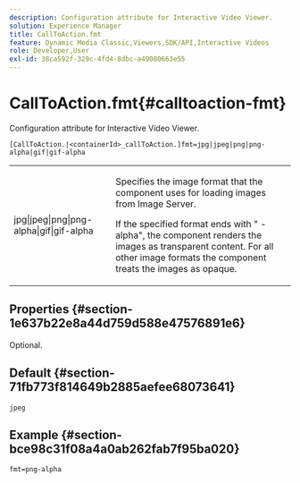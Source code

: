 ```yaml
---
description: Configuration attribute for Interactive Video Viewer.
solution: Experience Manager
title: CallToAction.fmt
feature: Dynamic Media Classic,Viewers,SDK/API,Interactive Videos
role: Developer,User
exl-id: 38ca592f-329c-4fd4-8dbc-a49000663e55
---
```

# CallToAction.fmt{#calltoaction-fmt}

Configuration attribute for Interactive Video Viewer.

 `[CallToAction.|<containerId>_callToAction.]fmt=jpg|jpeg|png|png-alpha|gif|gif-alpha`

<table id="table_441553CD34C94A58A9D7CBF772DEDDB6"> 
 <tbody> 
  <tr> 
   <td colname="col1"> <p> <span class="codeph"> jpg|jpeg|png|png-alpha|gif|gif-alpha</span> </p> </td> 
   <td colname="col2"> <p> Specifies the image format that the component uses for loading images from Image Server. </p> <p>If the specified format ends with "<span class="codeph"> -alpha</span>", the component renders the images as transparent content. For all other image formats the component treats the images as opaque. </p> </td> 
  </tr> 
 </tbody> 
</table>

## Properties {#section-1e637b22e8a44d759d588e47576891e6}

Optional.

## Default {#section-71fb773f814649b2885aefee68073641}

`jpeg`

## Example {#section-bce98c31f08a4a0ab262fab7f95ba020}

```
fmt=png-alpha
```

